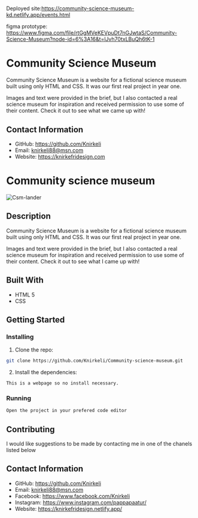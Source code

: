 # 

Deployed site:https://community-science-museum-kd.netlify.app/events.html

figma prototype: https://www.figma.com/file/rtGgMVeKEVpuDt7nGJwtaS/Community-Science-Museum?node-id=6%3A16&t=lJvh70txLBuQh6tK-1

# Community Science Museum

Community Science Museum is a website for a fictional science museum built using only HTML and CSS. It was our first real project in year one.

Images and text were provided in the brief, but I also contacted a real science museum for inspiration and received permission to use some of their content. Check it out to see what we came up with!

## Contact Information
- GitHub: https://github.com/Knirkeli
- Email: knirkeli88@msn.com
- Website: https://knirkefridesign.com


# Community science museum


![Csm-lander](https://github.com/Knirkeli/Community-science-museum/assets/115043925/8307d24d-5b0a-49f2-ab39-e7f80d4ec0fe)



## Description

Community Science Museum is a website for a fictional science museum built using only HTML and CSS. It was our first real project in year one.

Images and text were provided in the brief, but I also contacted a real science museum for inspiration and received permission to use some of their content. Check it out to see what I came up with!

## Built With

- HTML 5
- CSS

## Getting Started

### Installing

1. Clone the repo:

```bash
git clone https://github.com/Knirkeli/Community-science-museum.git
```

2. Install the dependencies:

```
This is a webpage so no install necessary. 
```

### Running

```bash
Open the project in your prefered code editor
```

## Contributing

I would like suggestions to be made by contacting me in one of the chanels listed below


## Contact Information
- GitHub: https://github.com/Knirkeli
- Email: knirkeli88@msn.com
- Facebook: https://www.facebook.com/Knirkeli
- Instagram: https://www.instagram.com/pappapaatur/
- Website: https://knirkefridesign.netlify.app/

